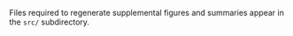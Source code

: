 Files required to regenerate supplemental figures and summaries appear in the `src/` subdirectory. 
